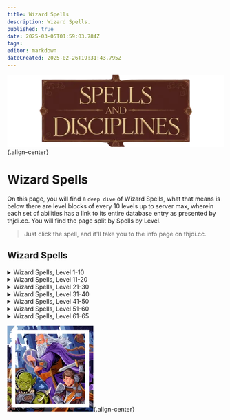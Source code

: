 ```yaml
---
title: Wizard Spells
description: Wizard Spells.
published: true
date: 2025-03-05T01:59:03.784Z
tags: 
editor: markdown
dateCreated: 2025-02-26T19:31:43.795Z
---
```


![spellsdisciplines.webp](/classes-and-abilities/spellsdisciplines.webp){.align-center}

# Wizard Spells

On this page, you will find a `deep dive` of Wizard Spells, what that means is below there are level blocks of every 10 levels up to server max, wherein each set of abilities has a link to its entire database entry as presented by thjdi.cc. You will find the page split by Spells by Level.

> Just click the spell, and it'll take you to the info page on thjdi.cc.

## Wizard Spells

<details>
	<summary>Wizard Spells, Level 1-10 </summary>

|Spell Name|Level|
|---|---|
|<a href="https://www.thjdi.cc/spell/372" target="_blank">Blast of Cold</a>|1|
|<a href="https://www.thjdi.cc/spell/54" target="_blank">Frost Bolt</a>|1|
|<a href="https://www.thjdi.cc/spell/288" target="_blank">Minor Shielding</a>|1|
|<a href="https://www.thjdi.cc/spell/374" target="_blank">Numbing Cold</a>|1|
|<a href="https://www.thjdi.cc/spell/373" target="_blank">Sphere of Light</a>|1|
|<a href="https://www.thjdi.cc/spell/205" target="_blank">True North</a>|1|
|<a href="https://www.thjdi.cc/spell/51" target="_blank">Glimpse</a>|2|
|<a href="https://www.thjdi.cc/spell/378" target="_blank">O`Keil's Radiation</a>|2|
|<a href="https://www.thjdi.cc/spell/375" target="_blank">Fade</a>|3|
|<a href="https://www.thjdi.cc/spell/230" target="_blank">Root</a>|3|
|<a href="https://www.thjdi.cc/spell/36" target="_blank">Gate</a>|4|
|<a href="https://www.thjdi.cc/spell/80" target="_blank">See Invisible</a>|4|
|<a href="https://www.thjdi.cc/spell/376" target="_blank">Shock of Fire</a>|4|
|<a href="https://www.thjdi.cc/spell/379" target="_blank">Fingers of Fire</a>|5|
|<a href="https://www.thjdi.cc/spell/477" target="_blank">Fire Bolt</a>|5|
|<a href="https://www.thjdi.cc/spell/377" target="_blank">Icestrike</a>|6|
|<a href="https://www.thjdi.cc/spell/246" target="_blank">Lesser Shielding</a>|6|
|<a href="https://www.thjdi.cc/spell/232" target="_blank">Sense Summoned</a>|7|
|<a href="https://www.thjdi.cc/spell/354" target="_blank">Shadow Step</a>|7|
|<a href="https://www.thjdi.cc/spell/380" target="_blank">Column of Frost</a>|8|
|<a href="https://www.thjdi.cc/spell/323" target="_blank">Eye of Zomm</a>|8|
|<a href="https://www.thjdi.cc/spell/656" target="_blank">Shock of Ice</a>|8|
|<a href="https://www.thjdi.cc/spell/234" target="_blank">Halo of Light</a>|9|
|<a href="https://www.thjdi.cc/spell/381" target="_blank">Resistant Skin</a>|9|
|<a href="https://www.thjdi.cc/spell/2551" target="_blank">O`Keil's Embers</a>|10|
|<a href="https://www.thjdi.cc/spell/383" target="_blank">Shock of Lightning</a>|10|

</details>

<details>
	<summary>Wizard Spells, Level 11-20 </summary>

|Spell Name|Level|
|---|---|
|<a href="https://www.thjdi.cc/spell/48" target="_blank">Cancel Magic</a>|11|
|<a href="https://www.thjdi.cc/spell/529" target="_blank">Gaze</a>|11|
|<a href="https://www.thjdi.cc/spell/35" target="_blank">Bind Affinity</a>|12|
|<a href="https://www.thjdi.cc/spell/40971" target="_blank">Bind Affinity</a>|12|
|<a href="https://www.thjdi.cc/spell/85" target="_blank">Firestorm</a>|12|
|<a href="https://www.thjdi.cc/spell/382" target="_blank">Frost Spiral of Al'Kabor</a>|12|
|<a href="https://www.thjdi.cc/spell/236" target="_blank">Shieldskin</a>|13|
|<a href="https://www.thjdi.cc/spell/4252" target="_blank">Xalirilan's Lesser Appraisal</a>|13|
|<a href="https://www.thjdi.cc/spell/305" target="_blank">Identify</a>|14|
|<a href="https://www.thjdi.cc/spell/385" target="_blank">Project Lightning</a>|14|
|<a href="https://www.thjdi.cc/spell/4264" target="_blank">Xalirilan's Lesser Discombobulation</a>|14|
|<a href="https://www.thjdi.cc/spell/4276" target="_blank">Xalirilan's Lesser Extrication</a>|14|
|<a href="https://www.thjdi.cc/spell/657" target="_blank">Flame Shock</a>|15|
|<a href="https://www.thjdi.cc/spell/386" target="_blank">Pillar of Fire</a>|15|
|<a href="https://www.thjdi.cc/spell/309" target="_blank">Shielding</a>|15|
|<a href="https://www.thjdi.cc/spell/500" target="_blank">Bind Sight</a>|16|
|<a href="https://www.thjdi.cc/spell/7676" target="_blank">Focus Crude Spellcaster's Empowering Essence</a>|16|
|<a href="https://www.thjdi.cc/spell/7674" target="_blank">Focus Primitive Spellcaster's Empowering Essence</a>|16|
|<a href="https://www.thjdi.cc/spell/7675" target="_blank">Focus Rudimentary Spellcaster's Empowering Essence</a>|16|
|<a href="https://www.thjdi.cc/spell/679" target="_blank">Heat Sight</a>|16|
|<a href="https://www.thjdi.cc/spell/42" target="_blank">Invisibility</a>|16|
|<a href="https://www.thjdi.cc/spell/38" target="_blank">Lightning Bolt</a>|16|
|<a href="https://www.thjdi.cc/spell/22" target="_blank">Force Snap</a>|17|
|<a href="https://www.thjdi.cc/spell/131" target="_blank">Instill</a>|17|
|<a href="https://www.thjdi.cc/spell/2945" target="_blank">Nexus Gate</a>|17|
|<a href="https://www.thjdi.cc/spell/458" target="_blank">Fire Spiral of Al'Kabor</a>|18|
|<a href="https://www.thjdi.cc/spell/2552" target="_blank">Garrison's Mighty Mana Shock</a>|18|
|<a href="https://www.thjdi.cc/spell/2184" target="_blank">Lesser Evacuate</a>|18|
|<a href="https://www.thjdi.cc/spell/542" target="_blank">North Gate</a>|18|
|<a href="https://www.thjdi.cc/spell/578" target="_blank">Sight</a>|19|
|<a href="https://www.thjdi.cc/spell/503" target="_blank">Tishan's Clash</a>|19|
|<a href="https://www.thjdi.cc/spell/541" target="_blank">Tox Gate</a>|19|
|<a href="https://www.thjdi.cc/spell/10882" target="_blank">Blightfire Moors Gate</a>|20|
|<a href="https://www.thjdi.cc/spell/10881" target="_blank">Blightfire Moors Portal</a>|20|
|<a href="https://www.thjdi.cc/spell/108" target="_blank">Elemental Shield</a>|20|
|<a href="https://www.thjdi.cc/spell/543" target="_blank">Fay Gate</a>|20|
|<a href="https://www.thjdi.cc/spell/7677" target="_blank">Focus Makeshift Spellcaster's Empowering Essence</a>|20|
|<a href="https://www.thjdi.cc/spell/7689" target="_blank">Focus Mass Crude Spellcaster's Empowering Essence</a>|20|
|<a href="https://www.thjdi.cc/spell/7687" target="_blank">Focus Mass Primitive Spellcaster's Empowering Essence</a>|20|
|<a href="https://www.thjdi.cc/spell/7688" target="_blank">Focus Mass Rudimentary Spellcaster's Empowering Essence</a>|20|
|<a href="https://www.thjdi.cc/spell/2418" target="_blank">Grimling Gate</a>|20|
|<a href="https://www.thjdi.cc/spell/27749" target="_blank">Primary Anchor Gate</a>|20|
|<a href="https://www.thjdi.cc/spell/27753" target="_blank">Secondary Anchor Gate</a>|20|
|<a href="https://www.thjdi.cc/spell/10880" target="_blank">Translocate: Blightfire Moors</a>|20|

</details>

<details>
	<summary>Wizard Spells, Level 21-30 </summary>

|Spell Name|Level|
|---|---|
|<a href="https://www.thjdi.cc/spell/544" target="_blank">Common Gate</a>|21|
|<a href="https://www.thjdi.cc/spell/387" target="_blank">Leatherskin</a>|21|
|<a href="https://www.thjdi.cc/spell/3795" target="_blank">Stonebrunt Gate</a>|21|
|<a href="https://www.thjdi.cc/spell/261" target="_blank">Levitate</a>|22|
|<a href="https://www.thjdi.cc/spell/545" target="_blank">Nek Gate</a>|22|
|<a href="https://www.thjdi.cc/spell/547" target="_blank">Ro Gate</a>|22|
|<a href="https://www.thjdi.cc/spell/2423" target="_blank">Twilight Gate</a>|22|
|<a href="https://www.thjdi.cc/spell/546" target="_blank">Cazic Gate</a>|23|
|<a href="https://www.thjdi.cc/spell/467" target="_blank">Lightning Storm</a>|23|
|<a href="https://www.thjdi.cc/spell/65" target="_blank">Major Shielding</a>|23|
|<a href="https://www.thjdi.cc/spell/548" target="_blank">West Gate</a>|23|
|<a href="https://www.thjdi.cc/spell/4253" target="_blank">Xalirilan's Appraisal</a>|23|
|<a href="https://www.thjdi.cc/spell/461" target="_blank">Cast Force</a>|24|
|<a href="https://www.thjdi.cc/spell/462" target="_blank">Column of Lightning</a>|24|
|<a href="https://www.thjdi.cc/spell/1325" target="_blank">Combine Gate</a>|24|
|<a href="https://www.thjdi.cc/spell/7690" target="_blank">Focus Mass Makeshift Spellcaster's Empowering Essence</a>|24|
|<a href="https://www.thjdi.cc/spell/464" target="_blank">Frost Shock</a>|24|
|<a href="https://www.thjdi.cc/spell/4265" target="_blank">Xalirilan's Discombobulation</a>|24|
|<a href="https://www.thjdi.cc/spell/4277" target="_blank">Xalirilan's Extrication</a>|24|
|<a href="https://www.thjdi.cc/spell/2553" target="_blank">Minor Familiar</a>|25|
|<a href="https://www.thjdi.cc/spell/562" target="_blank">North Portal</a>|25|
|<a href="https://www.thjdi.cc/spell/3581" target="_blank">O`Keil's Levity</a>|25|
|<a href="https://www.thjdi.cc/spell/528" target="_blank">Yonder</a>|25|
|<a href="https://www.thjdi.cc/spell/468" target="_blank">Energy Storm</a>|26|
|<a href="https://www.thjdi.cc/spell/602" target="_blank">Evacuate: North</a>|26|
|<a href="https://www.thjdi.cc/spell/1899" target="_blank">Imbue Fire Opal</a>|26|
|<a href="https://www.thjdi.cc/spell/465" target="_blank">Inferno Shock</a>|26|
|<a href="https://www.thjdi.cc/spell/636" target="_blank">Bonds of Force</a>|27|
|<a href="https://www.thjdi.cc/spell/563" target="_blank">Fay Portal</a>|27|
|<a href="https://www.thjdi.cc/spell/3183" target="_blank">Knowledge Gate</a>|27|
|<a href="https://www.thjdi.cc/spell/3793" target="_blank">Stonebrunt Portal</a>|27|
|<a href="https://www.thjdi.cc/spell/3999" target="_blank">Mass Imbue Fire Opal</a>|28|
|<a href="https://www.thjdi.cc/spell/459" target="_blank">Shock Spiral of Al'Kabor</a>|28|
|<a href="https://www.thjdi.cc/spell/470" target="_blank">Thunder Strike</a>|28|
|<a href="https://www.thjdi.cc/spell/561" target="_blank">Tox Portal</a>|28|
|<a href="https://www.thjdi.cc/spell/2428" target="_blank">Dawnshroud Gate</a>|29|
|<a href="https://www.thjdi.cc/spell/2420" target="_blank">Grimling Portal</a>|29|
|<a href="https://www.thjdi.cc/spell/579" target="_blank">Magnify</a>|29|
|<a href="https://www.thjdi.cc/spell/2944" target="_blank">Nexus Portal</a>|29|
|<a href="https://www.thjdi.cc/spell/7678" target="_blank">Focus Elementary Spellcaster's Empowering Essence</a>|30|
|<a href="https://www.thjdi.cc/spell/393" target="_blank">Steelskin</a>|30|
|<a href="https://www.thjdi.cc/spell/471" target="_blank">Thunderclap</a>|30|

</details>

<details>
	<summary>Wizard Spells, Level 31-40 </summary>

|Spell Name|Level|
|---|---|
|<a href="https://www.thjdi.cc/spell/463" target="_blank">Circle of Force</a>|31|
|<a href="https://www.thjdi.cc/spell/1419" target="_blank">O`Keil's Flickering Flame</a>|31|
|<a href="https://www.thjdi.cc/spell/603" target="_blank">Evacuate: Fay</a>|32|
|<a href="https://www.thjdi.cc/spell/1744" target="_blank">Harvest</a>|32|
|<a href="https://www.thjdi.cc/spell/1417" target="_blank">Iceclad Gate</a>|32|
|<a href="https://www.thjdi.cc/spell/469" target="_blank">Lava Storm</a>|32|
|<a href="https://www.thjdi.cc/spell/564" target="_blank">Nek Portal</a>|32|
|<a href="https://www.thjdi.cc/spell/565" target="_blank">Cazic Portal</a>|33|
|<a href="https://www.thjdi.cc/spell/66" target="_blank">Greater Shielding</a>|33|
|<a href="https://www.thjdi.cc/spell/1418" target="_blank">Iceclad Portal</a>|33|
|<a href="https://www.thjdi.cc/spell/2425" target="_blank">Twilight Portal</a>|33|
|<a href="https://www.thjdi.cc/spell/4254" target="_blank">Xalirilan's Greater Appraisal</a>|33|
|<a href="https://www.thjdi.cc/spell/1516" target="_blank">Combine Portal</a>|34|
|<a href="https://www.thjdi.cc/spell/7691" target="_blank">Focus Mass Elementary Spellcaster's Empowering Essence</a>|34|
|<a href="https://www.thjdi.cc/spell/2026" target="_blank">Great Divide Gate</a>|34|
|<a href="https://www.thjdi.cc/spell/658" target="_blank">Ice Shock</a>|34|
|<a href="https://www.thjdi.cc/spell/49" target="_blank">Nullify Magic</a>|34|
|<a href="https://www.thjdi.cc/spell/4266" target="_blank">Xalirilan's Greater Discombobulation</a>|34|
|<a href="https://www.thjdi.cc/spell/4278" target="_blank">Xalirilan's Greater Extrication</a>|34|
|<a href="https://www.thjdi.cc/spell/566" target="_blank">Common Portal</a>|35|
|<a href="https://www.thjdi.cc/spell/2554" target="_blank">Elnerick's Entombment of Ice</a>|35|
|<a href="https://www.thjdi.cc/spell/460" target="_blank">Force Spiral of Al'Kabor</a>|35|
|<a href="https://www.thjdi.cc/spell/27751" target="_blank">Primary Anchor Portal</a>|35|
|<a href="https://www.thjdi.cc/spell/27755" target="_blank">Secondary Anchor Portal</a>|35|
|<a href="https://www.thjdi.cc/spell/1338" target="_blank">Translocate: North</a>|35|
|<a href="https://www.thjdi.cc/spell/3833" target="_blank">Translocate: Stonebrunt</a>|35|
|<a href="https://www.thjdi.cc/spell/1423" target="_blank">Great Divide Portal</a>|36|
|<a href="https://www.thjdi.cc/spell/567" target="_blank">Ro Portal</a>|36|
|<a href="https://www.thjdi.cc/spell/1738" target="_blank">Tishan's Relocation</a>|36|
|<a href="https://www.thjdi.cc/spell/1336" target="_blank">Translocate: Fay</a>|36|
|<a href="https://www.thjdi.cc/spell/2943" target="_blank">Translocate: Nexus</a>|36|
|<a href="https://www.thjdi.cc/spell/752" target="_blank">Concussion</a>|37|
|<a href="https://www.thjdi.cc/spell/466" target="_blank">Lightning Shock</a>|37|
|<a href="https://www.thjdi.cc/spell/1739" target="_blank">Markar's Relocation</a>|37|
|<a href="https://www.thjdi.cc/spell/1337" target="_blank">Translocate: Tox</a>|37|
|<a href="https://www.thjdi.cc/spell/568" target="_blank">West Portal</a>|37|
|<a href="https://www.thjdi.cc/spell/539" target="_blank">Chill Sight</a>|38|
|<a href="https://www.thjdi.cc/spell/604" target="_blank">Evacuate: Ro</a>|38|
|<a href="https://www.thjdi.cc/spell/3180" target="_blank">Knowledge Portal</a>|38|
|<a href="https://www.thjdi.cc/spell/84" target="_blank">Shifting Sight</a>|38|
|<a href="https://www.thjdi.cc/spell/1339" target="_blank">Translocate: Combine</a>|38|
|<a href="https://www.thjdi.cc/spell/2027" target="_blank">Wakening Lands Gate</a>|38|
|<a href="https://www.thjdi.cc/spell/2028" target="_blank">Cobalt Scar Gate</a>|39|
|<a href="https://www.thjdi.cc/spell/2430" target="_blank">Dawnshroud Portal</a>|39|
|<a href="https://www.thjdi.cc/spell/132" target="_blank">Immobilize</a>|39|
|<a href="https://www.thjdi.cc/spell/1420" target="_blank">Invisibility to Undead</a>|39|
|<a href="https://www.thjdi.cc/spell/2421" target="_blank">Translocate: Grimling</a>|39|
|<a href="https://www.thjdi.cc/spell/394" target="_blank">Diamondskin</a>|40|
|<a href="https://www.thjdi.cc/spell/7679" target="_blank">Focus Modest Spellcaster's Empowering Essence</a>|40|
|<a href="https://www.thjdi.cc/spell/27757" target="_blank">Primary Anchor Push</a>|40|
|<a href="https://www.thjdi.cc/spell/27758" target="_blank">Secondary Anchor Push</a>|40|
|<a href="https://www.thjdi.cc/spell/1372" target="_blank">Translocate: Common</a>|40|
|<a href="https://www.thjdi.cc/spell/27750" target="_blank">Translocate: Primary Anchor</a>|40|
|<a href="https://www.thjdi.cc/spell/27754" target="_blank">Translocate: Secondary Anchor</a>|40|
|<a href="https://www.thjdi.cc/spell/3811" target="_blank">Vision Shift</a>|40|

</details>

<details>
	<summary>Wizard Spells, Level 41-50 </summary>

|Spell Name|Level|
|---|---|
|<a href="https://www.thjdi.cc/spell/23" target="_blank">Force Strike</a>|41|
|<a href="https://www.thjdi.cc/spell/660" target="_blank">Frost Storm</a>|41|
|<a href="https://www.thjdi.cc/spell/1371" target="_blank">Translocate: Nek</a>|41|
|<a href="https://www.thjdi.cc/spell/2426" target="_blank">Translocate: Twilight</a>|41|
|<a href="https://www.thjdi.cc/spell/109" target="_blank">Elemental Armor</a>|42|
|<a href="https://www.thjdi.cc/spell/605" target="_blank">Evacuate: Nek</a>|42|
|<a href="https://www.thjdi.cc/spell/1374" target="_blank">Translocate: West</a>|42|
|<a href="https://www.thjdi.cc/spell/1399" target="_blank">Wakening Lands Portal</a>|42|
|<a href="https://www.thjdi.cc/spell/1425" target="_blank">Cobalt Scar Portal</a>|43|
|<a href="https://www.thjdi.cc/spell/659" target="_blank">Conflagration</a>|43|
|<a href="https://www.thjdi.cc/spell/73" target="_blank">Gravity Flux</a>|43|
|<a href="https://www.thjdi.cc/spell/1373" target="_blank">Translocate: Ro</a>|43|
|<a href="https://www.thjdi.cc/spell/67" target="_blank">Arch Shielding</a>|44|
|<a href="https://www.thjdi.cc/spell/4099" target="_blank">Bounce</a>|44|
|<a href="https://www.thjdi.cc/spell/1421" target="_blank">Enticement of Flame</a>|44|
|<a href="https://www.thjdi.cc/spell/7692" target="_blank">Focus Mass Modest Spellcaster's Empowering Essence</a>|44|
|<a href="https://www.thjdi.cc/spell/1375" target="_blank">Translocate: Cazic</a>|44|
|<a href="https://www.thjdi.cc/spell/2555" target="_blank">Lesser Familiar</a>|45|
|<a href="https://www.thjdi.cc/spell/733" target="_blank">Supernova</a>|45|
|<a href="https://www.thjdi.cc/spell/2022" target="_blank">Translocate: Iceclad</a>|45|
|<a href="https://www.thjdi.cc/spell/3181" target="_blank">Translocate: Knowledge</a>|45|
|<a href="https://www.thjdi.cc/spell/666" target="_blank">Alter Plane: Hate</a>|46|
|<a href="https://www.thjdi.cc/spell/3849" target="_blank">Alter Plane: Hate II</a>|46|
|<a href="https://www.thjdi.cc/spell/674" target="_blank">Alter Plane: Sky</a>|46|
|<a href="https://www.thjdi.cc/spell/2023" target="_blank">Translocate: Great Divide</a>|46|
|<a href="https://www.thjdi.cc/spell/606" target="_blank">Evacuate: West</a>|47|
|<a href="https://www.thjdi.cc/spell/612" target="_blank">Markar's Clash</a>|47|
|<a href="https://www.thjdi.cc/spell/755" target="_blank">Rend</a>|47|
|<a href="https://www.thjdi.cc/spell/2024" target="_blank">Translocate: Wakening Lands</a>|47|
|<a href="https://www.thjdi.cc/spell/133" target="_blank">Paralyzing Earth</a>|48|
|<a href="https://www.thjdi.cc/spell/2025" target="_blank">Translocate: Cobalt Scar</a>|48|
|<a href="https://www.thjdi.cc/spell/731" target="_blank">Wrath of Al'Kabor</a>|48|
|<a href="https://www.thjdi.cc/spell/732" target="_blank">Ice Comet</a>|49|
|<a href="https://www.thjdi.cc/spell/2431" target="_blank">Translocate: Dawnshroud</a>|49|
|<a href="https://www.thjdi.cc/spell/4067" target="_blank">Ward of Calrena</a>|49|
|<a href="https://www.thjdi.cc/spell/7680" target="_blank">Focus Simple Spellcaster's Empowering Essence</a>|50|
|<a href="https://www.thjdi.cc/spell/2894" target="_blank">Levitation</a>|50|
|<a href="https://www.thjdi.cc/spell/1422" target="_blank">Translocate</a>|50|

</details>

<details>
	<summary>Wizard Spells, Level 51-60 </summary>

|Spell Name|Level|
|---|---|
|<a href="https://www.thjdi.cc/spell/8968" target="_blank">Arcstone Gate</a>|51|
|<a href="https://www.thjdi.cc/spell/8966" target="_blank">Arcstone Portal</a>|51|
|<a href="https://www.thjdi.cc/spell/1631" target="_blank">Atol's Spectral Shackles</a>|51|
|<a href="https://www.thjdi.cc/spell/1637" target="_blank">Draught of Fire</a>|51|
|<a href="https://www.thjdi.cc/spell/16228" target="_blank">Focus of Arcanum</a>|51|
|<a href="https://www.thjdi.cc/spell/1646" target="_blank">Pillar of Frost</a>|51|
|<a href="https://www.thjdi.cc/spell/1634" target="_blank">Tishan's Discord</a>|51|
|<a href="https://www.thjdi.cc/spell/8238" target="_blank">Undershore Gate</a>|51|
|<a href="https://www.thjdi.cc/spell/8236" target="_blank">Undershore Portal</a>|51|
|<a href="https://www.thjdi.cc/spell/1627" target="_blank">Abscond</a>|52|
|<a href="https://www.thjdi.cc/spell/5734" target="_blank">Barindu Gate</a>|52|
|<a href="https://www.thjdi.cc/spell/3706" target="_blank">Frozen Harpoon</a>|52|
|<a href="https://www.thjdi.cc/spell/1642" target="_blank">Lure of Frost</a>|52|
|<a href="https://www.thjdi.cc/spell/1609" target="_blank">Manaskin</a>|52|
|<a href="https://www.thjdi.cc/spell/4963" target="_blank">Natimbi Gate</a>|52|
|<a href="https://www.thjdi.cc/spell/1649" target="_blank">Tears of Druzzil</a>|52|
|<a href="https://www.thjdi.cc/spell/1334" target="_blank">Translocate: Group</a>|52|
|<a href="https://www.thjdi.cc/spell/1526" target="_blank">Annul Magic</a>|53|
|<a href="https://www.thjdi.cc/spell/6181" target="_blank">Bloodfields Gate</a>|53|
|<a href="https://www.thjdi.cc/spell/1650" target="_blank">Inferno of Al'Kabor</a>|53|
|<a href="https://www.thjdi.cc/spell/1653" target="_blank">Jyll's Static Pulse</a>|53|
|<a href="https://www.thjdi.cc/spell/3582" target="_blank">Elemental Cloak</a>|54|
|<a href="https://www.thjdi.cc/spell/2557" target="_blank">Familiar</a>|54|
|<a href="https://www.thjdi.cc/spell/7693" target="_blank">Focus Mass Simple Spellcaster's Empowering Essence</a>|54|
|<a href="https://www.thjdi.cc/spell/4070" target="_blank">Magi Ward</a>|54|
|<a href="https://www.thjdi.cc/spell/4965" target="_blank">Natimbi Portal</a>|54|
|<a href="https://www.thjdi.cc/spell/1645" target="_blank">Pillar of Lightning</a>|54|
|<a href="https://www.thjdi.cc/spell/1610" target="_blank">Shield of the Magi</a>|54|
|<a href="https://www.thjdi.cc/spell/1656" target="_blank">Thunderbolt</a>|54|
|<a href="https://www.thjdi.cc/spell/1639" target="_blank">Voltaic Draught</a>|54|
|<a href="https://www.thjdi.cc/spell/5732" target="_blank">Barindu Portal</a>|55|
|<a href="https://www.thjdi.cc/spell/6183" target="_blank">Bloodfields Portal</a>|55|
|<a href="https://www.thjdi.cc/spell/1643" target="_blank">Draught of Jiva</a>|55|
|<a href="https://www.thjdi.cc/spell/8932" target="_blank">Fire Mark</a>|55|
|<a href="https://www.thjdi.cc/spell/7681" target="_blank">Focus Spellcaster's Empowering Essence</a>|55|
|<a href="https://www.thjdi.cc/spell/1406" target="_blank">Improved Invisibility</a>|55|
|<a href="https://www.thjdi.cc/spell/1638" target="_blank">Lure of Flame</a>|55|
|<a href="https://www.thjdi.cc/spell/1632" target="_blank">Plainsight</a>|55|
|<a href="https://www.thjdi.cc/spell/1648" target="_blank">Tears of Solusek</a>|55|
|<a href="https://www.thjdi.cc/spell/8969" target="_blank">Translocate: Arcstone</a>|55|
|<a href="https://www.thjdi.cc/spell/8239" target="_blank">Translocate: Undershore</a>|55|
|<a href="https://www.thjdi.cc/spell/2558" target="_blank">Decession</a>|56|
|<a href="https://www.thjdi.cc/spell/1654" target="_blank">Jyll's Zephyr of Ice</a>|56|
|<a href="https://www.thjdi.cc/spell/1635" target="_blank">Markar's Discord</a>|56|
|<a href="https://www.thjdi.cc/spell/1651" target="_blank">Retribution of Al'Kabor</a>|56|
|<a href="https://www.thjdi.cc/spell/1641" target="_blank">Draught of Ice</a>|57|
|<a href="https://www.thjdi.cc/spell/1628" target="_blank">Evacuate</a>|57|
|<a href="https://www.thjdi.cc/spell/1720" target="_blank">Eye of Tallon</a>|57|
|<a href="https://www.thjdi.cc/spell/4068" target="_blank">Guard of Calrena</a>|57|
|<a href="https://www.thjdi.cc/spell/1644" target="_blank">Pillar of Flame</a>|57|
|<a href="https://www.thjdi.cc/spell/4964" target="_blank">Translocate: Natimbi</a>|57|
|<a href="https://www.thjdi.cc/spell/1633" target="_blank">Fetter</a>|58|
|<a href="https://www.thjdi.cc/spell/1640" target="_blank">Lure of Lightning</a>|58|
|<a href="https://www.thjdi.cc/spell/1728" target="_blank">Manasink</a>|58|
|<a href="https://www.thjdi.cc/spell/4100" target="_blank">Reflect</a>|58|
|<a href="https://www.thjdi.cc/spell/2559" target="_blank">Spellshield</a>|58|
|<a href="https://www.thjdi.cc/spell/1647" target="_blank">Tears of Prexus</a>|58|
|<a href="https://www.thjdi.cc/spell/6182" target="_blank">Translocate: Bloodfields</a>|58|
|<a href="https://www.thjdi.cc/spell/1722" target="_blank">Flaming Sword of Xuzl</a>|59|
|<a href="https://www.thjdi.cc/spell/7694" target="_blank">Focus Mass Spellcaster's Empowering Essence</a>|59|
|<a href="https://www.thjdi.cc/spell/1636" target="_blank">Invert Gravity</a>|59|
|<a href="https://www.thjdi.cc/spell/1655" target="_blank">Jyll's Wave of Heat</a>|59|
|<a href="https://www.thjdi.cc/spell/1652" target="_blank">Vengeance of Al'Kabor</a>|59|
|<a href="https://www.thjdi.cc/spell/2116" target="_blank">Ancient: Destruction of Ice</a>|60|
|<a href="https://www.thjdi.cc/spell/2117" target="_blank">Ancient: Greater Concussion</a>|60|
|<a href="https://www.thjdi.cc/spell/1724" target="_blank">Disintegrate</a>|60|
|<a href="https://www.thjdi.cc/spell/2883" target="_blank">Elnerick's Electrical Rending</a>|60|
|<a href="https://www.thjdi.cc/spell/7682" target="_blank">Focus Refined Spellcaster's Empowering Essence</a>|60|
|<a href="https://www.thjdi.cc/spell/2884" target="_blank">Garrison's Superior Sundering</a>|60|
|<a href="https://www.thjdi.cc/spell/2560" target="_blank">Greater Familiar</a>|60|
|<a href="https://www.thjdi.cc/spell/1311" target="_blank">Hsagra's Wrath</a>|60|
|<a href="https://www.thjdi.cc/spell/1426" target="_blank">Ice Spear of Solist</a>|60|
|<a href="https://www.thjdi.cc/spell/1769" target="_blank">Lure of Ice</a>|60|
|<a href="https://www.thjdi.cc/spell/1310" target="_blank">Porlos' Fury</a>|60|
|<a href="https://www.thjdi.cc/spell/10879" target="_blank">Sunderock Springs Gate</a>|60|
|<a href="https://www.thjdi.cc/spell/10878" target="_blank">Sunderock Springs Portal</a>|60|
|<a href="https://www.thjdi.cc/spell/1658" target="_blank">Sunstrike</a>|60|
|<a href="https://www.thjdi.cc/spell/33099" target="_blank">Teleport Guild Hall Anchor</a>|60|
|<a href="https://www.thjdi.cc/spell/41188" target="_blank">Teleport Guild Hall Anchor</a>|60|
|<a href="https://www.thjdi.cc/spell/27752" target="_blank">Teleport Primary Anchor </a>|60|
|<a href="https://www.thjdi.cc/spell/27756" target="_blank">Teleport Secondary Anchor </a>|60|
|<a href="https://www.thjdi.cc/spell/5735" target="_blank">Translocate: Barindu</a>|60|
|<a href="https://www.thjdi.cc/spell/10877" target="_blank">Translocate: Sunderock Springs</a>|60|
|<a href="https://www.thjdi.cc/spell/1657" target="_blank">Winds of Gelid</a>|60|

</details>

<details>
	<summary>Wizard Spells, Level 61-65 </summary>

|Spell Name|Level|
|---|---|
|<a href="https://www.thjdi.cc/spell/6737" target="_blank">Claw of Frost</a>|61|
|<a href="https://www.thjdi.cc/spell/3194" target="_blank">Greater Fetter</a>|61|
|<a href="https://www.thjdi.cc/spell/3328" target="_blank">Lure of Thunder</a>|61|
|<a href="https://www.thjdi.cc/spell/3326" target="_blank">Resistant Armor</a>|61|
|<a href="https://www.thjdi.cc/spell/3300" target="_blank">Shield of the Arcane</a>|61|
|<a href="https://www.thjdi.cc/spell/3327" target="_blank">Tears of Ro</a>|61|
|<a href="https://www.thjdi.cc/spell/3330" target="_blank">Draught of Ro</a>|62|
|<a href="https://www.thjdi.cc/spell/3329" target="_blank">Elemental Barrier</a>|62|
|<a href="https://www.thjdi.cc/spell/3331" target="_blank">Lure of Ro</a>|62|
|<a href="https://www.thjdi.cc/spell/6176" target="_blank">Slaughter Gate</a>|62|
|<a href="https://www.thjdi.cc/spell/3243" target="_blank">Teleport</a>|62|
|<a href="https://www.thjdi.cc/spell/3335" target="_blank">Agnarr's Thunder</a>|63|
|<a href="https://www.thjdi.cc/spell/3976" target="_blank">Draught of Lightning</a>|63|
|<a href="https://www.thjdi.cc/spell/3334" target="_blank">Draught of Thunder</a>|63|
|<a href="https://www.thjdi.cc/spell/3301" target="_blank">Force Shield</a>|63|
|<a href="https://www.thjdi.cc/spell/3337" target="_blank">Iceflame of E`ci</a>|63|
|<a href="https://www.thjdi.cc/spell/4071" target="_blank">Mana Ward</a>|63|
|<a href="https://www.thjdi.cc/spell/3336" target="_blank">Draught of E`ci</a>|64|
|<a href="https://www.thjdi.cc/spell/7695" target="_blank">Focus Mass Refined Spellcaster's Empowering Essence</a>|64|
|<a href="https://www.thjdi.cc/spell/4066" target="_blank">Ice Meteor</a>|64|
|<a href="https://www.thjdi.cc/spell/11985" target="_blank">Katta Castrum Gate</a>|64|
|<a href="https://www.thjdi.cc/spell/4069" target="_blank">Protection of Calrena</a>|64|
|<a href="https://www.thjdi.cc/spell/3302" target="_blank">Shield of Maelin</a>|64|
|<a href="https://www.thjdi.cc/spell/6178" target="_blank">Slaughter Portal</a>|64|
|<a href="https://www.thjdi.cc/spell/3189" target="_blank">Tears of Arlyxir</a>|64|
|<a href="https://www.thjdi.cc/spell/3333" target="_blank">Telekin</a>|64|
|<a href="https://www.thjdi.cc/spell/4981" target="_blank">Ancient: Strike of Chaos</a>|65|
|<a href="https://www.thjdi.cc/spell/4905" target="_blank">Black Ice</a>|65|
|<a href="https://www.thjdi.cc/spell/7683" target="_blank">Focus Intricate Spellcaster's Empowering Essence</a>|65|
|<a href="https://www.thjdi.cc/spell/5458" target="_blank">Gelidin Comet</a>|65|
|<a href="https://www.thjdi.cc/spell/3244" target="_blank">Greater Decession</a>|65|
|<a href="https://www.thjdi.cc/spell/3191" target="_blank">Shock of Magic</a>|65|
|<a href="https://www.thjdi.cc/spell/3339" target="_blank">Strike of Solusek</a>|65|
|<a href="https://www.thjdi.cc/spell/3332" target="_blank">Tears of Marr</a>|65|
|<a href="https://www.thjdi.cc/spell/4907" target="_blank">Telaka</a>|65|
|<a href="https://www.thjdi.cc/spell/4906" target="_blank">White Fire</a>|65|

</details>

![pagebreak1.webp](/pagebreak1.webp){.align-center}